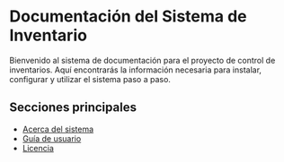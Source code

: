 # Documentación del Sistema de Inventario

Bienvenido al sistema de documentación para el proyecto de control de inventarios. Aquí encontrarás la información necesaria para instalar, configurar y utilizar el sistema paso a paso.

## Secciones principales

- [Acerca del sistema](about.md)
- [Guía de usuario](user-guide/getting-started.md)
- [Licencia](license.md)

